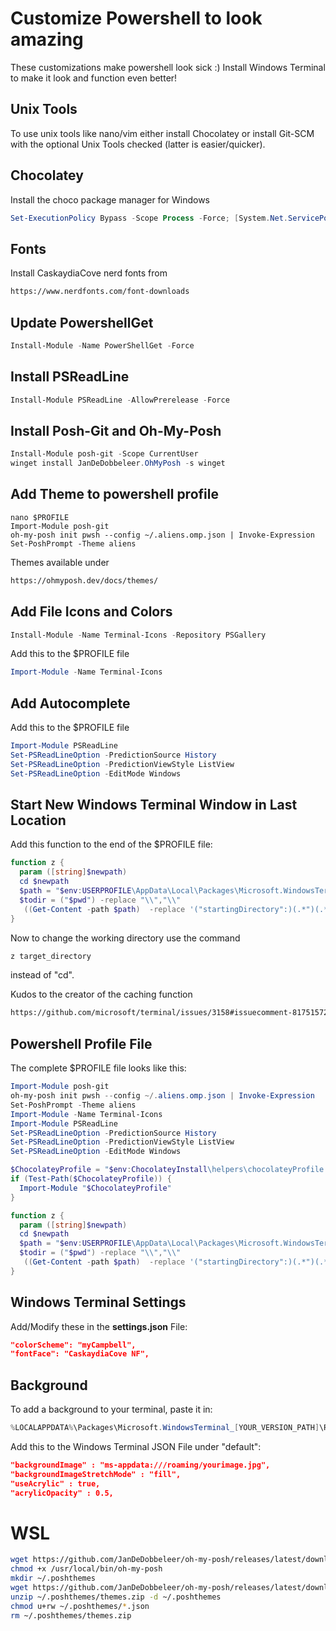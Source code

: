 # Customize Powershell to look amazing

These customizations make powershell look sick :) 
Install Windows Terminal to make it look and function even better!

## Unix Tools

To use unix tools like nano/vim either install Chocolatey or install Git-SCM with the optional Unix Tools checked (latter is easier/quicker).

## Chocolatey

Install the choco package manager for Windows

```powershell
Set-ExecutionPolicy Bypass -Scope Process -Force; [System.Net.ServicePointManager]::SecurityProtocol = [System.Net.ServicePointManager]::SecurityProtocol -bor 3072; iex ((New-Object System.Net.WebClient).DownloadString('https://community.chocolatey.org/install.ps1'))
```

## Fonts

Install CaskaydiaCove nerd fonts from

```html
https://www.nerdfonts.com/font-downloads
```

## Update PowershellGet

```powershell
Install-Module -Name PowerShellGet -Force
```

## Install PSReadLine

```powershell
Install-Module PSReadLine -AllowPrerelease -Force
```

## Install Posh-Git and Oh-My-Posh

```powershell
Install-Module posh-git -Scope CurrentUser
winget install JanDeDobbeleer.OhMyPosh -s winget
```

## Add Theme to powershell profile

```
nano $PROFILE
Import-Module posh-git
oh-my-posh init pwsh --config ~/.aliens.omp.json | Invoke-Expression
Set-PoshPrompt -Theme aliens
```

Themes available under 

```html
https://ohmyposh.dev/docs/themes/
```

## Add File Icons and Colors

```powershell
Install-Module -Name Terminal-Icons -Repository PSGallery
```

Add this to the $PROFILE file

```powershell
Import-Module -Name Terminal-Icons
```

## Add Autocomplete

Add this to the $PROFILE file

```powershell
Import-Module PSReadLine
Set-PSReadLineOption -PredictionSource History
Set-PSReadLineOption -PredictionViewStyle ListView
Set-PSReadLineOption -EditMode Windows
```

## Start New Windows Terminal Window in Last Location

Add this function to the end of the $PROFILE file:

```powershell
function z {
  param ([string]$newpath)
  cd $newpath
  $path = "$env:USERPROFILE\AppData\Local\Packages\Microsoft.WindowsTerminal_[YOUR_WT_VERSION]\LocalState\settings.json" 
  $todir = ("$pwd") -replace "\\","\\"  
   ((Get-Content -path $path)  -replace '("startingDirectory":)(.*")(.*)', ("`$1`"$todir`"`$3")) | Set-Content -Path $path
}
```

Now to change the working directory use the command 

```powershell
z target_directory
```

instead of "cd".

Kudos to the creator of the caching function 

```html
https://github.com/microsoft/terminal/issues/3158#issuecomment-817515727
```

## Powershell Profile File

The complete $PROFILE file looks like this:

```powershell
Import-Module posh-git
oh-my-posh init pwsh --config ~/.aliens.omp.json | Invoke-Expression
Set-PoshPrompt -Theme aliens
Import-Module -Name Terminal-Icons
Import-Module PSReadLine
Set-PSReadLineOption -PredictionSource History
Set-PSReadLineOption -PredictionViewStyle ListView
Set-PSReadLineOption -EditMode Windows

$ChocolateyProfile = "$env:ChocolateyInstall\helpers\chocolateyProfile.psm1"
if (Test-Path($ChocolateyProfile)) {
  Import-Module "$ChocolateyProfile"
}

function z {
  param ([string]$newpath)
  cd $newpath
  $path = "$env:USERPROFILE\AppData\Local\Packages\Microsoft.WindowsTerminal_[YOUR_WT_VERSION]\LocalState\settings.json" 
  $todir = ("$pwd") -replace "\\","\\"  
   ((Get-Content -path $path)  -replace '("startingDirectory":)(.*")(.*)', ("`$1`"$todir`"`$3")) | Set-Content -Path $path
}
```

## Windows Terminal Settings

Add/Modify these in the **settings.json** File:

```json
"colorScheme": "myCampbell",
"fontFace": "CaskaydiaCove NF",
```

## Background

To add a background to your terminal, paste it in: 

```powershell
%LOCALAPPDATA%\Packages\Microsoft.WindowsTerminal_[YOUR_VERSION_PATH]\RoamingState
```

Add this to the Windows Terminal JSON File under "default":

```json
"backgroundImage" : "ms-appdata:///roaming/yourimage.jpg",
"backgroundImageStretchMode" : "fill",
"useAcrylic" : true,
"acrylicOpacity" : 0.5,
```

# WSL

```bash
wget https://github.com/JanDeDobbeleer/oh-my-posh/releases/latest/download/posh-linux-amd64 -O /usr/local/bin/oh-my-posh
chmod +x /usr/local/bin/oh-my-posh
mkdir ~/.poshthemes
wget https://github.com/JanDeDobbeleer/oh-my-posh/releases/latest/download/themes.zip -O ~/.poshthemes/themes.zip
unzip ~/.poshthemes/themes.zip -d ~/.poshthemes
chmod u+rw ~/.poshthemes/*.json
rm ~/.poshthemes/themes.zip
```

